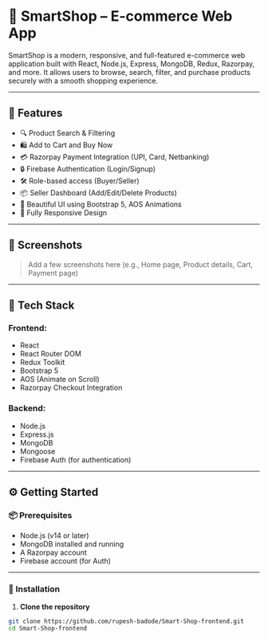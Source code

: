 # 🛒 SmartShop – E-commerce Web App

SmartShop is a modern, responsive, and full-featured e-commerce web application built with React, Node.js, Express, MongoDB, Redux, Razorpay, and more. It allows users to browse, search, filter, and purchase products securely with a smooth shopping experience.

---

## 🚀 Features

- 🔍 Product Search & Filtering
- 🛍️ Add to Cart and Buy Now
- 💳 Razorpay Payment Integration (UPI, Card, Netbanking)
- 🔒 Firebase Authentication (Login/Signup)
- 🛠️ Role-based access (Buyer/Seller)
- 📦 Seller Dashboard (Add/Edit/Delete Products)
- 🎨 Beautiful UI using Bootstrap 5, AOS Animations
- 📱 Fully Responsive Design

---

## 📸 Screenshots


> Add a few screenshots here (e.g., Home page, Product details, Cart, Payment page)

---

## 🧰 Tech Stack

### Frontend:
- React
- React Router DOM
- Redux Toolkit
- Bootstrap 5
- AOS (Animate on Scroll)
- Razorpay Checkout Integration

### Backend:
- Node.js
- Express.js
- MongoDB
- Mongoose
- Firebase Auth (for authentication)

---

## ⚙️ Getting Started

### 📦 Prerequisites
- Node.js (v14 or later)
- MongoDB installed and running
- A Razorpay account
- Firebase account (for Auth)

---

### 🔧 Installation

1. **Clone the repository**
```bash
git clone https://github.com/rupesh-badode/Smart-Shop-frontend.git
cd Smart-Shop-frontend
